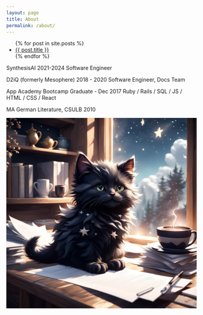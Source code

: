 ```yaml
---
layout: page
title: About
permalink: /about/
---
```


<ul>
  {% for post in site.posts %}
    <li>
      <a href="{{ post.url }}">{{ post.title }}</a>
    </li>
  {% endfor %}
</ul>

SynthesisAI 2021-2024
Software Engineer

D2iQ (formerly Mesophere) 2018 - 2020
Software Engineer, Docs Team

App Academy Bootcamp Graduate - Dec 2017
Ruby / Rails / SQL / JS / HTML / CSS / React

MA German Literature, CSULB 2010

![cartoon image of fluffy black kitten siting on loose papers](/images/fluffy_papers.jpeg "Fluffy kitty")
